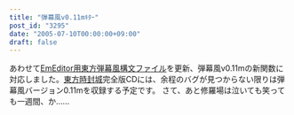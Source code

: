 ```yaml
---
title: "弾幕風v0.11mｷﾀｰ"
post_id: "3295"
date: "2005-07-10T00:00:00+09:00"
draft: false
---
```



あわせて[EmEditor用東方弾幕風構文ファイル](/emeditor-danmakufu)を更新、弾幕風v0.11mの新関数に対応しました。[東方時封城](/!/thA/)完全版CDには、余程のバグが見つからない限りは弾幕風バージョン0.11mを収録する予定です。  さて、あと修羅場は泣いても笑っても一週間、か……
